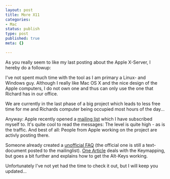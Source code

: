 ```yaml
---
layout: post
title: More X11
categories:
- Mac
status: publish
type: post
published: true
meta: {}

---
```

As you really seem to like my last posting about the Apple X-Server, I hereby do a followup:

I've not spent much time with the tool as I am primary a Linux- and Windows guy. Although I really like Mac OS X and the nice design of the Apple computers, I do not own one and thus can only use the one that Richard has in our office.

We are currently in the last phase of a big project which leads to less free time for me and Richards computer being occupied most hours of the day...

Anyway: Apple recently opened a <a href="http://www.lists.apple.com/mailman/listinfo/x11-users">mailing list</a> which I have subscribed myself to. It's quite cool to read the messages: The level is quite high - as is the traffic. And best of all: People from Apple working on the project are activly posting there.

Someone already created a <a href="http://www.misplaced.net/fom/X11/">unofficial FAQ</a> (the official one is still a text-document posted to the mailinglist). <a href="http://www.misplaced.net/fom/X11/26.html">One Article</a> deals with the Keymapping, but goes a bit further and explains how to get the Alt-Keys working.

Unfortunately I've not yet had the time to check it out, but I will keep you updated...
